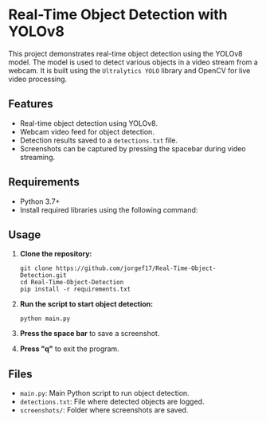 # Real-Time Object Detection with YOLOv8

This project demonstrates real-time object detection using the YOLOv8 model. The model is used to detect various objects in a video stream from a webcam. It is built using the `Ultralytics YOLO` library and OpenCV for live video processing.

## Features
- Real-time object detection using YOLOv8.
- Webcam video feed for object detection.
- Detection results saved to a `detections.txt` file.
- Screenshots can be captured by pressing the spacebar during video streaming.

## Requirements
- Python 3.7+
- Install required libraries using the following command:



## Usage

1. **Clone the repository:**

    ```
    git clone https://github.com/jorgef17/Real-Time-Object-Detection.git
    cd Real-Time-Object-Detection
    pip install -r requirements.txt
    ```

2. **Run the script to start object detection:**

    ```
    python main.py
    ```

3. **Press the space bar** to save a screenshot.

4. **Press "q"** to exit the program.


## Files

- `main.py`: Main Python script to run object detection.
- `detections.txt`: File where detected objects are logged.
- `screenshots/`: Folder where screenshots are saved.
